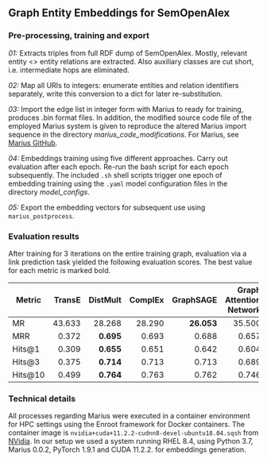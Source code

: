 ## Graph Entity Embeddings for SemOpenAlex

### Pre-processing, training and export

*01:* Extracts triples from full RDF dump of SemOpenAlex. Mostly, relevant entity <> entity relations are extracted. Also auxiliary classes are cut short, i.e. intermediate hops are eliminated.

*02:* Map all URIs to integers: enumerate entities and relation identifiers separately, write this conversion to a dict for later re-substitution.

*03:* Import the edge list in integer form with Marius to ready for training, produces .bin format files. In addition, the modified source code file of the employed Marius system is given to reproduce the altered Marius import sequence in the directory *marius_code_modifications*. For Marius, see [Marius GitHub](https://github.com/marius-team/marius).

*04:* Embeddings training using five different approaches. Carry out evaluation after each epoch. Re-run the bash script for each epoch subsequently. The included `.sh` shell scripts trigger one epoch of embedding training using the `.yaml` model configuration files in the directory *model_configs*.

*05:* Export the embedding vectors for subsequent use using `marius_postprocess`.

### Evaluation results

After training for 3 iterations on the entire training graph, evaluation via a link prediction task yielded the following evaluation scores. The best value for each metric is marked bold.

| Metric  | TransE | DistMult | ComplEx | GraphSAGE |   Graph Attention Network   |
|---------|-------:|---------:|--------:|----------:|--------:|
| MR      | 43.633 |   28.268 |  28.290 |   **26.053**  |  35.500 |
| MRR     |  0.372 |  **0.695**|  0.693  |   0.688   |   0.657 |
| Hits@1  |  0.309 |  **0.655**|  0.651  |   0.642   |   0.604 |
| Hits@3  |  0.375 |  **0.714**|  0.713  |   0.713   |   0.689 |
| Hits@10 |  0.499 |  **0.764**|  0.763  |   0.762   |   0.746 |


### Technical details

All processes regarding Marius were executed in a container environment for HPC settings using the Enroot framework for Docker containers. 
The container image is `nvidia+cuda+11.2.2-cudnn8-devel-ubuntu18.04.sqsh` from [NVidia](https://catalog.ngc.nvidia.com/containers).
In our setup we used a system running RHEL 8.4, using Python 3.7, Marius 0.0.2, PyTorch 1.9.1 and CUDA 11.2.2. for embeddings generation. 

